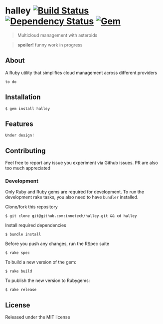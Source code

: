 # halley [![Build Status](https://secure.travis-ci.org/innotech/halley.png?branch=master)][travis] [![Dependency Status](https://gemnasium.com/innotech/halley.png)][gemnasium] [![Gem](https://badge.fury.io/js/halley.png)][gem]

[travis]: http://travis-ci.org/innotech/halley
[gemnasium]: https://gemnasium.com/innotech/halley
[gem]: http://rubygems.org/gems/halley

> Multicloud management with asteroids

> **spoiler!** funny work in progress

## About

A Ruby utility that simplifies cloud management across different providers

`to do`

## Installation

```
$ gem install halley
```

## Features

`Under design!`

## Contributing

Feel free to report any issue you experiment via Github issues.
PR are also too much appreciated

### Development

Only Ruby and Ruby gems are required for development.
To run the development rake tasks, you also need to have `bundler` installed.

Clone/fork this repository
```
$ git clone git@github.com:innotech/halley.git && cd halley
```

Install required dependencies
```
$ bundle install
```

Before you push any changes, run the RSpec suite
```
$ rake spec
```

To build a new version of the gem:
```
$ rake build
````

To publish the new version to Rubygems:
```
$ rake release
```

## License

Released under the MIT license

